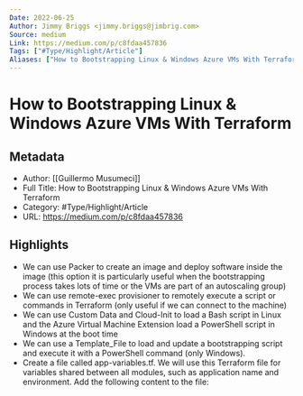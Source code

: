 ```yaml
---
Date: 2022-06-25
Author: Jimmy Briggs <jimmy.briggs@jimbrig.com>
Source: medium
Link: https://medium.com/p/c8fdaa457836
Tags: ["#Type/Highlight/Article"]
Aliases: ["How to Bootstrapping Linux & Windows Azure VMs With Terraform", "How to Bootstrapping Linux & Windows Azure VMs With Terraform"]
---
```

# How to Bootstrapping Linux & Windows Azure VMs With Terraform

## Metadata
- Author: [[Guillermo Musumeci]]
- Full Title: How to Bootstrapping Linux & Windows Azure VMs With Terraform
- Category: #Type/Highlight/Article
- URL: https://medium.com/p/c8fdaa457836

## Highlights
- We can use Packer to create an image and deploy software inside the image (this option it is particularly useful when the bootstrapping process takes lots of time or the VMs are part of an autoscaling group)
- We can use remote-exec provisioner to remotely execute a script or commands in Terraform (only useful if we can connect to the machine)
- We can use Custom Data and Cloud-Init to load a Bash script in Linux and the Azure Virtual Machine Extension load a PowerShell script in Windows at the boot time
- We can use a Template_File to load and update a bootstrapping script and execute it with a PowerShell command (only Windows).
- Create a file called app-variables.tf. We will use this Terraform file for variables shared between all modules, such as application name and environment. Add the following content to the file:
